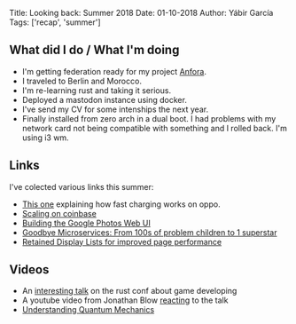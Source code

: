 Title: Looking back: Summer 2018
Date: 01-10-2018
Author: Yábir García
Tags: ['recap', 'summer']

## What did I do / What I'm doing

* I'm getting federation ready for my project [Anfora](https://github.com/anforaProject).
* I traveled to Berlin and Morocco.
* I'm re-learning rust and taking it serious.
* Deployed a mastodon instance using docker.
* I've send my CV for some intenships the next year.
* Finally installed from zero arch in a dual boot. I had problems with
  my network card not being compatible with something and I rolled
  back. I'm using i3 wm.

## Links

I've colected various links this summer:

* [This one](https://mp.weixin.qq.com/s/WEgJ5i8aQiiPFgxMy54ZNA) explaining how fast charging works on oppo.
* [Scaling on coinbase](https://getpocket.com/redirect?url=https%3A%2F%2Fblog.coinbase.com%2Fhow-were-scaling-our-platform-for-spikes-in-customer-demand-4a047cb3139c&formCheck=9ce0757a0caebf28bdbdeb55259e3e44)
* [Building the Google Photos Web UI](https://medium.com/google-design/google-photos-45b714dfbed1)
* [Goodbye Microservices: From 100s of problem children to 1 superstar](https://segment.com/blog/goodbye-microservices/)
* [Retained Display Lists for improved page performance](https://hacks.mozilla.org/2018/06/retained-display-lists/)

## Videos

* An [interesting talk](https://kyren.github.io/2018/09/14/rustconf-talk.html) on the rust conf about game developing
* A youtube video from Jonathan Blow [reacting](https://youtu.be/4t1K66dMhWk) to the talk
* [Understanding Quantum Mechanics](https://www.youtube.com/watch?v=8Dso6Fv1FUw)
